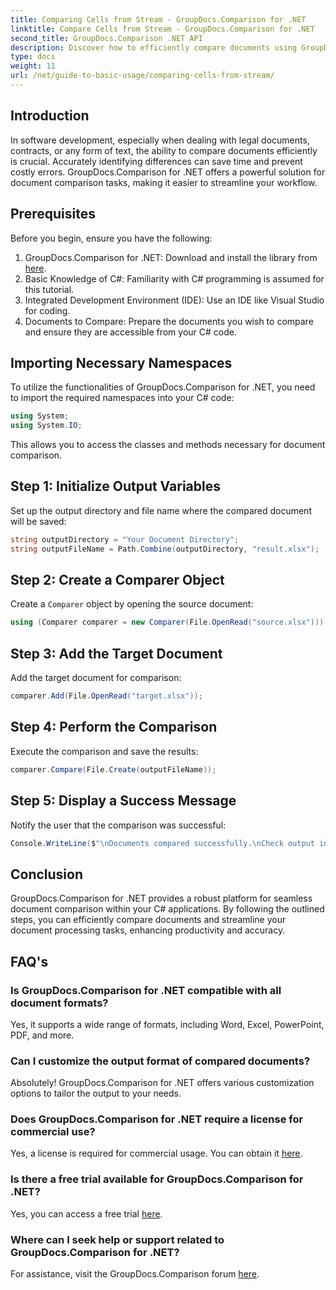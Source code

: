 ```yaml
---
title: Comparing Cells from Stream - GroupDocs.Comparison for .NET
linktitle: Compare Cells from Stream - GroupDocs.Comparison for .NET
second_title: GroupDocs.Comparison .NET API
description: Discover how to efficiently compare documents using GroupDocs.Comparison for .NET. This comprehensive guide walks you through importing namespaces, initializing comparison variables, and performing document comparisons step-by-step.
type: docs
weight: 11
url: /net/guide-to-basic-usage/comparing-cells-from-stream/
---
```

## Introduction

In software development, especially when dealing with legal documents, contracts, or any form of text, the ability to compare documents efficiently is crucial. Accurately identifying differences can save time and prevent costly errors. GroupDocs.Comparison for .NET offers a powerful solution for document comparison tasks, making it easier to streamline your workflow.

## Prerequisites

Before you begin, ensure you have the following:

1. GroupDocs.Comparison for .NET: Download and install the library from [here](https://releases.groupdocs.com/comparison/net/).
2. Basic Knowledge of C#: Familiarity with C# programming is assumed for this tutorial.
3. Integrated Development Environment (IDE): Use an IDE like Visual Studio for coding.
4. Documents to Compare: Prepare the documents you wish to compare and ensure they are accessible from your C# code.

## Importing Necessary Namespaces

To utilize the functionalities of GroupDocs.Comparison for .NET, you need to import the required namespaces into your C# code:

```csharp
using System;
using System.IO;
```

This allows you to access the classes and methods necessary for document comparison.

## Step 1: Initialize Output Variables

Set up the output directory and file name where the compared document will be saved:

```csharp
string outputDirectory = "Your Document Directory";
string outputFileName = Path.Combine(outputDirectory, "result.xlsx");
```

## Step 2: Create a Comparer Object

Create a `Comparer` object by opening the source document:

```csharp
using (Comparer comparer = new Comparer(File.OpenRead("source.xlsx")))
```

## Step 3: Add the Target Document

Add the target document for comparison:

```csharp
comparer.Add(File.OpenRead("target.xlsx"));
```

## Step 4: Perform the Comparison

Execute the comparison and save the results:

```csharp
comparer.Compare(File.Create(outputFileName));
```

## Step 5: Display a Success Message

Notify the user that the comparison was successful:

```csharp
Console.WriteLine($"\nDocuments compared successfully.\nCheck output in {outputDirectory}.");
```

## Conclusion

GroupDocs.Comparison for .NET provides a robust platform for seamless document comparison within your C# applications. By following the outlined steps, you can efficiently compare documents and streamline your document processing tasks, enhancing productivity and accuracy.

## FAQ's

### Is GroupDocs.Comparison for .NET compatible with all document formats?

Yes, it supports a wide range of formats, including Word, Excel, PowerPoint, PDF, and more.

### Can I customize the output format of compared documents?

Absolutely! GroupDocs.Comparison for .NET offers various customization options to tailor the output to your needs.

### Does GroupDocs.Comparison for .NET require a license for commercial use?

Yes, a license is required for commercial usage. You can obtain it [here](https://purchase.groupdocs.com/buy).

### Is there a free trial available for GroupDocs.Comparison for .NET?

Yes, you can access a free trial [here](https://releases.groupdocs.com/).

### Where can I seek help or support related to GroupDocs.Comparison for .NET?

For assistance, visit the GroupDocs.Comparison forum [here](https://forum.groupdocs.com/c/comparison/12).
